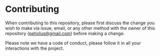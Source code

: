 # Contributing

When contributing to this repository, please first discuss the change you wish to make via issue, email, or any other method with the owner of this repository (petiolus@gmail.com) before making a change.

Please note we have a code of conduct, please follow it in all your interactions with the project.